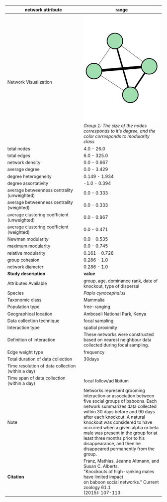 network attribute|range
---|---
<img width=2500> Network Visualization | ![NetworkImage](/Networks/Network%20Visualizations/baboon_franz_association_group_01.png) *Group 1: The size of the nodes corresponds to it's degree, and the color corresponds to modularity class*
total nodes|4.0 - 26.0
total edges|6.0 - 325.0
network density|0.0 - 0.667
average degree|0.0 - 3.429
degree heterogeneity|0.149 - 1.934
degree assortativity|-1.0 - 0.394
average betweenness centrality (unweighted)|0.0 - 0.333
average betweenness centrality (weighted)|0.0 - 0.333
average clustering coefficient (unweighted)|0.0 - 0.867
average clustering coefficient (weighted)|0.0 - 0.471
Newman modularity|0.0 - 0.535
maximum modularity|0.0 - 0.745
relative modularity|0.161 - 0.728
group cohesion|0.286 - 1.0
network diameter|0.286 - 1.0
**Study description**|**value**
Attributes Available|group, age, dominance rank, date of knockout, type of dispersal
Species|*Papio cynocephalus*
Taxonomic class|Mammalia
Population type|free-ranging
Geographical location|Amboseli National Park, Kenya
Data collection technique|focal sampling
Interaction type|spatial proximity
Definition of interaction|These networks were constructed based on nearest neighbour data collected during focal sampling.
Edge weight type|frequency
Total duration of data collection|30days
Time resolution of data collection (within a day)|
Time span of data collection (within a day)|focal follow/ad libitum
Note|Networks represent grooming interaction or association between five social groups of baboons. Each network  summarizes data collected within 30 days before and 90 days after each knockout. A natural knockout was considered to have occurred when a given alpha or beta male was present in the group for at least three months prior to his disappearance, and then he disappeared permanently from the group.
**Citation** | Franz, Mathias, Jeanne Altmann, and Susan C. Alberts. <br> "Knockouts of high-ranking males have limited impact <br> on baboon social networks." Current zoology 61.1 <br> (2015): 107-113.

